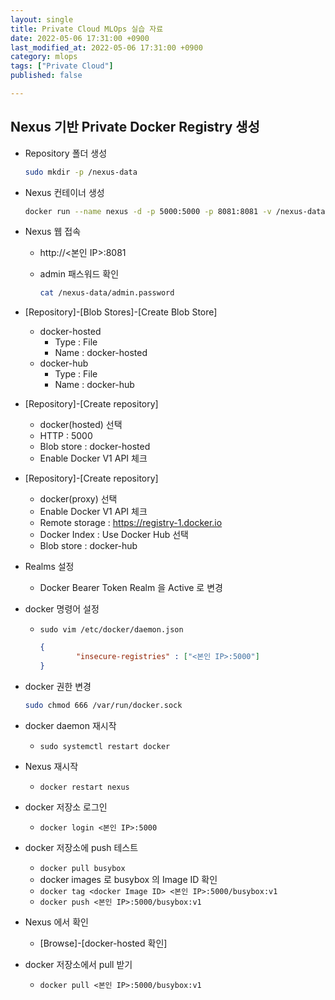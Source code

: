 ```yaml
---
layout: single
title: Private Cloud MLOps 실습 자료
date: 2022-05-06 17:31:00 +0900
last_modified_at: 2022-05-06 17:31:00 +0900
category: mlops
tags: ["Private Cloud"]
published: false

---
```


## Nexus 기반 Private Docker Registry 생성

- Repository 폴더 생성
    
    ```bash
    sudo mkdir -p /nexus-data
    ```
    
- Nexus 컨테이너 생성
    
    ```bash
    docker run --name nexus -d -p 5000:5000 -p 8081:8081 -v /nexus-data:/nexus-data -u root sonatype/nexus3
    ```
    
- Nexus 웹 접속
    - http://<본인 IP>:8081
    - admin 패스워드 확인
        
        ```bash
        cat /nexus-data/admin.password
        ```
        
- [Repository]-[Blob Stores]-[Create Blob Store]
    - docker-hosted
        - Type : File
        - Name : docker-hosted
    - docker-hub
        - Type : File
        - Name : docker-hub
- [Repository]-[Create repository]
    - docker(hosted) 선택
    - HTTP : 5000
    - Blob store : docker-hosted
    - Enable Docker V1 API 체크
- [Repository]-[Create repository]
    - docker(proxy) 선택
    - Enable Docker V1 API 체크
    - Remote storage : https://registry-1.docker.io
    - Docker Index : Use Docker Hub 선택
    - Blob store : docker-hub
- Realms 설정
    - Docker Bearer Token Realm 을 Active 로 변경
- docker 명령어 설정
    - `sudo vim /etc/docker/daemon.json`
        
        ```json
        {
                "insecure-registries" : ["<본인 IP>:5000"]
        }
        ```
        
- docker 권한 변경
    
    ```bash
    sudo chmod 666 /var/run/docker.sock
    ```
    
- docker daemon 재시작
    - `sudo systemctl restart docker`
- Nexus 재시작
    - `docker restart nexus`
- docker 저장소 로그인
    - `docker login <본인 IP>:5000`
- docker 저장소에 push 테스트
    - `docker pull busybox`
    - docker images 로 busybox 의 Image ID 확인
    - `docker tag <docker Image ID> <본인 IP>:5000/busybox:v1`
    - `docker push <본인 IP>:5000/busybox:v1`
- Nexus 에서 확인
    - [Browse]-[docker-hosted 확인]
- docker 저장소에서 pull 받기
    - `docker pull <본인 IP>:5000/busybox:v1`